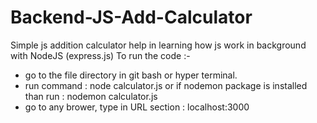 # Backend-JS-Add-Calculator
Simple js addition calculator help in learning how js work in background with NodeJS (express.js)
To run the code :-
- go to the file directory in git bash or hyper terminal.
- run command : node calculator.js or if nodemon package is installed than run : nodemon calculator.js
- go to any brower, type in URL section : localhost:3000
